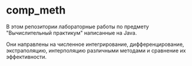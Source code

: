 # comp_meth
В этом репозитории лабораторные работы по предмету "Вычислительный практикум" написанные на Java.

Они направлены на численное интегрирование, дифференцирование, экстраполяцию, интерполяцию различными методами и сравнение их эффективности. 
